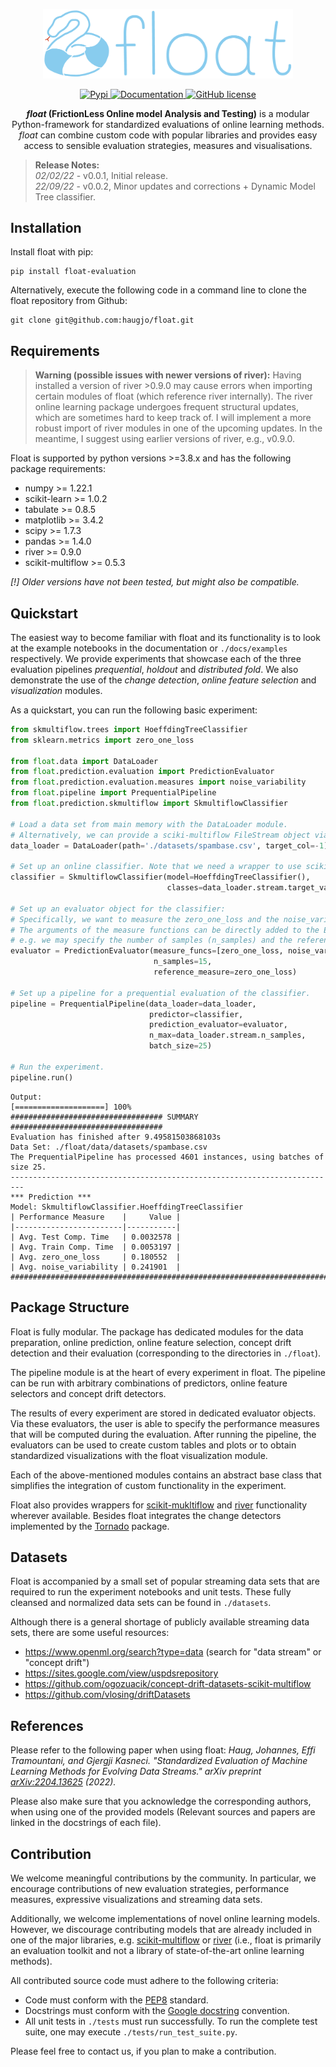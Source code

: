 <p align="center">
  <img alt="float" src="https://github.com/haugjo/float/raw/main/logo.png" width="400"/>
</p>
<p align="center">
  <!-- Pypi -->
  <a href="https://pypi.org/project/float-evaluation/">
    <img src="https://img.shields.io/pypi/v/float-evaluation" alt="Pypi">
  </a>
  <!-- Documentation -->
  <a href="https://haugjo.github.io/float/">
    <img src="https://img.shields.io/badge/docs-pages-informational" alt="Documentation">
  </a>
  <!-- License -->
  <a href="https://github.com/haugjo/float/blob/main/LICENSE">
    <img src="https://img.shields.io/github/license/haugjo/float" alt="GitHub license">
  </a>
</p>

<p align="center">
    <strong><em>float</em> (FrictionLess Online model Analysis and Testing)</strong> is a modular Python-framework for standardized evaluations of online learning methods.
    <em>float</em> can combine custom code with popular libraries and provides easy access to sensible evaluation strategies, measures and visualisations.
</p>

>**Release Notes:**<br>
>*02/02/22* - v0.0.1, Initial release.
><br>*22/09/22* - v0.0.2, Minor updates and corrections + Dynamic Model Tree classifier.

## Installation
Install float with pip:
```
pip install float-evaluation
```
Alternatively, execute the following code in a command line to clone the float repository from Github:
```
git clone git@github.com:haugjo/float.git
```

## Requirements
>**Warning (possible issues with newer versions of river):** Having installed a version of river >0.9.0 may cause errors when importing certain modules of float (which reference river internally). The river online learning package undergoes frequent structural updates, which are sometimes hard to keep track of. I will implement a more robust import of river modules in one of the upcoming updates. In the meantime, I suggest using earlier versions of river, e.g., v0.9.0.

Float is supported by python versions >=3.8.x and has the following package requirements:
- numpy >= 1.22.1
- scikit-learn >= 1.0.2
- tabulate >= 0.8.5
- matplotlib >= 3.4.2
- scipy >= 1.7.3
- pandas >= 1.4.0
- river >= 0.9.0
- scikit-multiflow >= 0.5.3

*[!] Older versions have not been tested, but might also be compatible.*

## Quickstart
The easiest way to become familiar with float and its functionality is to look at the example notebooks in the documentation or ```./docs/examples``` respectively. 
We provide experiments that showcase each of the three evaluation pipelines *prequential*, *holdout* and 
*distributed fold*. We also demonstrate the use of the *change detection*, *online feature selection* and 
*visualization* modules.

As a quickstart, you can run the following basic experiment:
```python
from skmultiflow.trees import HoeffdingTreeClassifier
from sklearn.metrics import zero_one_loss

from float.data import DataLoader
from float.prediction.evaluation import PredictionEvaluator
from float.prediction.evaluation.measures import noise_variability
from float.pipeline import PrequentialPipeline
from float.prediction.skmultiflow import SkmultiflowClassifier

# Load a data set from main memory with the DataLoader module. 
# Alternatively, we can provide a sciki-multiflow FileStream object via the 'stream' attribute.
data_loader = DataLoader(path='./datasets/spambase.csv', target_col=-1)

# Set up an online classifier. Note that we need a wrapper to use scikit-multiflow functionality.
classifier = SkmultiflowClassifier(model=HoeffdingTreeClassifier(),
                                   classes=data_loader.stream.target_values)

# Set up an evaluator object for the classifier:
# Specifically, we want to measure the zero_one_loss and the noise_variability as an indication of robustness.
# The arguments of the measure functions can be directly added to the Evaluator object constructor,
# e.g. we may specify the number of samples (n_samples) and the reference_measure used to compute the noise_variability.
evaluator = PredictionEvaluator(measure_funcs=[zero_one_loss, noise_variability],
                                n_samples=15,
                                reference_measure=zero_one_loss)

# Set up a pipeline for a prequential evaluation of the classifier.
pipeline = PrequentialPipeline(data_loader=data_loader,
                               predictor=classifier,
                               prediction_evaluator=evaluator,
                               n_max=data_loader.stream.n_samples,
                               batch_size=25)

# Run the experiment.
pipeline.run()
```
```console
Output:
[====================] 100%
################################## SUMMARY ##################################
Evaluation has finished after 9.49581503868103s
Data Set: ./float/data/datasets/spambase.csv
The PrequentialPipeline has processed 4601 instances, using batches of size 25.
-------------------------------------------------------------------------
*** Prediction ***
Model: SkmultiflowClassifier.HoeffdingTreeClassifier
| Performance Measure    |     Value |
|------------------------|-----------|
| Avg. Test Comp. Time   | 0.0032578 |
| Avg. Train Comp. Time  | 0.0053197 |
| Avg. zero_one_loss     | 0.180552  |
| Avg. noise_variability | 0.241901  |
#############################################################################
```
## Package Structure
Float is fully modular. The package has dedicated modules for the data preparation, online prediction, online 
feature selection, concept drift detection and their evaluation (corresponding to the directories in ```./float```). 

The pipeline module is at the heart of every experiment in float. The pipeline can be run with arbitrary combinations of 
predictors, online feature selectors and concept drift detectors. 

The results of every experiment are stored in dedicated evaluator objects. Via these evaluators, the user is 
able to specify the performance measures that will be computed during the evaluation. After running the pipeline, the 
evaluators can be used to create custom tables and plots or to obtain standardized visualizations with the float visualization module. 

Each of the above-mentioned modules contains an abstract base class that simplifies the integration of custom 
functionality in the experiment. 

Float also provides wrappers for [scikit-mukltiflow](https://scikit-multiflow.readthedocs.io/en/stable/index.html) 
and [river](https://riverml.xyz/latest/) functionality wherever available. Besides float integrates the change detectors
implemented by the [Tornado](https://github.com/alipsgh/tornado) package.

## Datasets
Float is accompanied by a small set of popular streaming data sets that are required to run the 
experiment notebooks and unit tests. These fully cleansed and normalized data sets can be found in ```./datasets```.

Although there is a general shortage of publicly available streaming data sets, there are some useful resources:
- https://www.openml.org/search?type=data (search for "data stream" or "concept drift")
- https://sites.google.com/view/uspdsrepository
- https://github.com/ogozuacik/concept-drift-datasets-scikit-multiflow
- https://github.com/vlosing/driftDatasets

## References
Please refer to the following paper when using float:
*Haug, Johannes, Effi Tramountani, and Gjergji Kasneci. "Standardized Evaluation of Machine Learning Methods for Evolving Data Streams." arXiv preprint [arXiv:2204.13625](https://arxiv.org/abs/2204.13625) (2022).*

Please also make sure that you acknowledge the corresponding authors, when using one of the provided models (Relevant 
sources and papers are linked in the docstrings of each file).

## Contribution
We welcome meaningful contributions by the community. In particular, we encourage contributions of new evaluation strategies, 
performance measures, expressive visualizations and streaming data sets.

Additionally, we welcome implementations of novel online learning models. 
However, we discourage contributing models that are already included in one 
of the major libraries, e.g. [scikit-multiflow](https://scikit-multiflow.readthedocs.io/en/stable/#) or [river](https://riverml.xyz/latest/)
(i.e., float is primarily an evaluation toolkit and not a library of state-of-the-art online learning methods).

All contributed source code must adhere to the following criteria:
- Code must conform with the [PEP8](https://www.python.org/dev/peps/pep-0008/) standard.
- Docstrings must conform with the [Google docstring](https://google.github.io/styleguide/pyguide.html) convention.
- All unit tests in ```./tests``` must run successfully. To run the complete test suite, one may execute 
```./tests/run_test_suite.py```.

Please feel free to contact us, if you plan to make a contribution.
